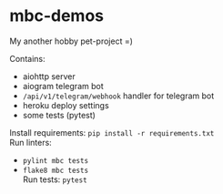 # mbc-demos
My another hobby pet-project =)

Contains:
- aiohttp server
- aiogram telegram bot
- `/api/v1/telegram/webhook` handler for telegram bot
- heroku deploy settings
- some tests (pytest)

Install requirements: `pip install -r requirements.txt`  
Run linters:
  - `pylint mbc tests`
  - `flake8 mbc tests`  
Run tests: `pytest`

